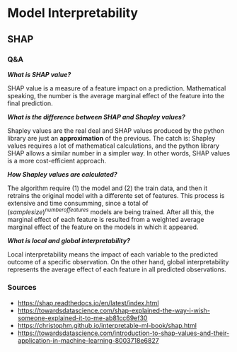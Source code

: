 # Model Interpretability

## SHAP

### Q&A

***What is SHAP value?***

SHAP value is a measure of a feature impact on a prediction. Mathematical speaking, the number is the average marginal effect of the feature into the final prediction.


***What is the difference between SHAP and Shapley values?***

Shapley values are the real deal and SHAP values produced by the python library are just an **approximation** of the previous. The catch is: Shapley values requires a lot of mathematical calculations, and the python library SHAP allows a similar number in a simpler way. In other words, SHAP values is a more cost-efficient approach. 


***How Shapley values are calculated?***

The algorithm require (1) the model and (2) the train data, and then it retrains the original model with a differente set of features. This process is extensive and time consumming, since a total of $(sample size)^{number of features}$ models are being trained. After all this, the marginal effect of each feature is resulted from a weighted average marginal effect of the feature on the models in which it appeared.


***What is local and global interpretability?***

Local interpretability means the impact of each variable to the predicted outcome of a specific observation. On the other hand, global interpretability represents the average effect of each feature in all predicted observations. 



### Sources

- https://shap.readthedocs.io/en/latest/index.html
- https://towardsdatascience.com/shap-explained-the-way-i-wish-someone-explained-it-to-me-ab81cc69ef30
- https://christophm.github.io/interpretable-ml-book/shap.html
- https://towardsdatascience.com/introduction-to-shap-values-and-their-application-in-machine-learning-8003718e6827